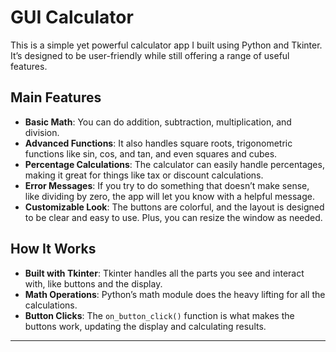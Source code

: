 # GUI Calculator

This is a simple yet powerful calculator app I built using Python and Tkinter. It’s designed to be user-friendly while still offering a range of useful features.

## Main Features

- **Basic Math**: You can do addition, subtraction, multiplication, and division.
- **Advanced Functions**: It also handles square roots, trigonometric functions like sin, cos, and tan, and even squares and cubes.
- **Percentage Calculations**: The calculator can easily handle percentages, making it great for things like tax or discount calculations.
- **Error Messages**: If you try to do something that doesn’t make sense, like dividing by zero, the app will let you know with a helpful message.
- **Customizable Look**: The buttons are colorful, and the layout is designed to be clear and easy to use. Plus, you can resize the window as needed.

## How It Works

- **Built with Tkinter**: Tkinter handles all the parts you see and interact with, like buttons and the display.
- **Math Operations**: Python’s math module does the heavy lifting for all the calculations.
- **Button Clicks**: The `on_button_click()` function is what makes the buttons work, updating the display and calculating results.

---
